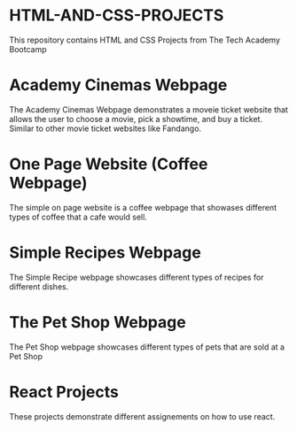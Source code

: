 # HTML-AND-CSS-PROJECTS
This repository contains HTML and CSS Projects from The Tech Academy Bootcamp

# Academy Cinemas Webpage
The Academy Cinemas Webpage demonstrates a moveie ticket website that allows the user to choose a movie, pick a showtime, and buy a ticket. 
Similar to other movie ticket websites like Fandango.

# One Page Website (Coffee Webpage)
The simple on page website is a coffee webpage that showases different types of coffee that a cafe would sell.

# Simple Recipes Webpage
The Simple Recipe webpage showcases different types of recipes for different dishes.

# The Pet Shop Webpage
The Pet Shop webpage showcases different types of pets that are sold at a Pet Shop

# React Projects
These projects demonstrate different assignements on how to use react.
